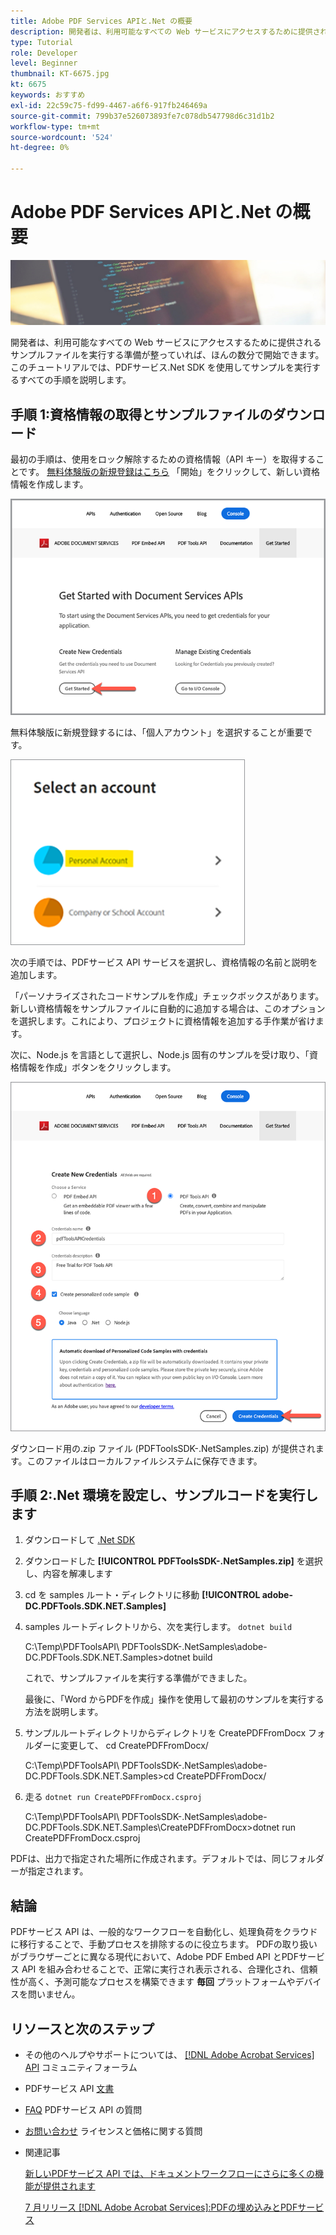 ```yaml
---
title: Adobe PDF Services APIと.Net の概要
description: 開発者は、利用可能なすべての Web サービスにアクセスするために提供されるサンプルファイルを実行する準備が整っていれば、ほんの数分で開始できます
type: Tutorial
role: Developer
level: Beginner
thumbnail: KT-6675.jpg
kt: 6675
keywords: おすすめ
exl-id: 22c59c75-fd99-4467-a6f6-917fb246469a
source-git-commit: 799b37e526073893fe7c078db547798d6c31d1b2
workflow-type: tm+mt
source-wordcount: '524'
ht-degree: 0%

---
```


# Adobe PDF Services APIと.Net の概要

![PDFHero 画像の作成](assets/GettingStartedJava_hero.jpg)

開発者は、利用可能なすべての Web サービスにアクセスするために提供されるサンプルファイルを実行する準備が整っていれば、ほんの数分で開始できます。 このチュートリアルでは、PDFサービス.Net SDK を使用してサンプルを実行するすべての手順を説明します。

## 手順 1:資格情報の取得とサンプルファイルのダウンロード

最初の手順は、使用をロック解除するための資格情報（API キー）を取得することです。 [無料体験版の新規登録はこちら](https://www.adobe.io/apis/documentcloud/dcsdk/gettingstarted.html) 「開始」をクリックして、新しい資格情報を作成します。

![手順 1](assets/GettingStartedJava_step1.png)

無料体験版に新規登録するには、「個人アカウント」を選択することが重要です。

![個人用](assets/GettingStartedJava_personal.png)

次の手順では、PDFサービス API サービスを選択し、資格情報の名前と説明を追加します。

「パーソナライズされたコードサンプルを作成」チェックボックスがあります。 新しい資格情報をサンプルファイルに自動的に追加する場合は、このオプションを選択します。これにより、プロジェクトに資格情報を追加する手作業が省けます。

次に、Node.js を言語として選択し、Node.js 固有のサンプルを受け取り、「資格情報を作成」ボタンをクリックします。

![資格情報](assets/GettingStartedJava_credentials.png)

ダウンロード用の.zip ファイル (PDFToolsSDK-.NetSamples.zip) が提供されます。このファイルはローカルファイルシステムに保存できます。

## 手順 2:.Net 環境を設定し、サンプルコードを実行します

1. ダウンロードして [.Net SDK](https://dotnet.microsoft.com/learn/dotnet/hello-world-tutorial/install)
1. ダウンロードした **[!UICONTROL PDFToolsSDK-.NetSamples.zip]** を選択し、内容を解凍します
1. cd を samples ルート・ディレクトリに移動 **[!UICONTROL adobe-DC.PDFTools.SDK.NET.Samples]**
1. samples ルートディレクトリから、次を実行します。 `dotnet build`

   C:\Temp\PDFToolsAPI\ PDFToolsSDK-.NetSamples\adobe-DC.PDFTools.SDK.NET.Samples>dotnet build

   これで、サンプルファイルを実行する準備ができました。

   最後に、「Word からPDFを作成」操作を使用して最初のサンプルを実行する方法を説明します。

1. サンプルルートディレクトリからディレクトリを CreatePDFFromDocx フォルダーに変更して、 cd CreatePDFFromDocx/

   C:\Temp\PDFToolsAPI\ PDFToolsSDK-.NetSamples\adobe-DC.PDFTools.SDK.NET.Samples>cd CreatePDFFromDocx/

1. 走る `dotnet run CreatePDFFromDocx.csproj`

   C:\Temp\PDFToolsAPI\ PDFToolsSDK-.NetSamples\adobe-DC.PDFTools.SDK.NET.Samples\CreatePDFFromDocx>dotnet run CreatePDFFromDocx.csproj

PDFは、出力で指定された場所に作成されます。デフォルトでは、同じフォルダーが指定されます。

## 結論

PDFサービス API は、一般的なワークフローを自動化し、処理負荷をクラウドに移行することで、手動プロセスを排除するのに役立ちます。 PDFの取り扱いがブラウザーごとに異なる現代において、Adobe PDF Embed API とPDFサービス API を組み合わせることで、正常に実行され表示される、合理化され、信頼性が高く、予測可能なプロセスを構築できます **毎回** プラットフォームやデバイスを問いません。

## リソースと次のステップ

* その他のヘルプやサポートについては、 [[!DNL Adobe Acrobat Services] API](https://community.adobe.com/t5/document-cloud-sdk/bd-p/Document-Cloud-SDK?page=1&amp;sort=latest_replies&amp;filter=all) コミュニティフォーラム

* PDFサービス API [文書](https://www.adobe.com/go/pdftoolsapi_doc)

* [FAQ](https://community.adobe.com/t5/document-cloud-sdk/faq-for-document-services-pdf-tools-api/m-p/10726197) PDFサービス API の質問

* [お問い合わせ](https://www.adobe.com/go/pdftoolsapi_requestform) ライセンスと価格に関する質問

* 関連記事

   [新しいPDFサービス API では、ドキュメントワークフローにさらに多くの機能が提供されます](https://community.adobe.com/t5/document-services-apis/new-pdf-tools-api-brings-more-capabilities-for-document-services/m-p/11294170)

   [7 月リリース [!DNL Adobe Acrobat Services]:PDFの埋め込みとPDFサービス](https://medium.com/adobetech/july-release-of-adobe-document-services-pdf-embed-and-pdf-tools-17211bf7776d)
